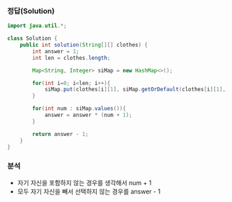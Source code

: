 ###   정답(Solution)
```java
import java.util.*;

class Solution {
    public int solution(String[][] clothes) {
        int answer = 1;
        int len = clothes.length;

        Map<String, Integer> siMap = new HashMap<>();

        for(int i=0; i<len; i++){
            siMap.put(clothes[i][1], siMap.getOrDefault(clothes[i][1], 0) + 1);
        }

        for(int num : siMap.values()){
            answer = answer * (num + 1);
        }

        return answer - 1;
    }
}
```

###   분석
-   자기 자신을 포함하지 않는 경우를 생각해서 num + 1
-   모두 자기 자신을 빼서 선택하지 않는 경우를 answer - 1